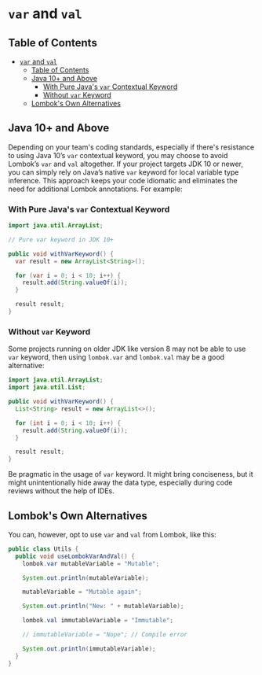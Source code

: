 # `var` and `val`

## Table of Contents

<!-- TOC -->
* [`var` and `val`](#var-and-val)
  * [Table of Contents](#table-of-contents)
  * [Java 10+ and Above](#java-10-and-above)
    * [With Pure Java's `var` Contextual Keyword](#with-pure-javas-var-contextual-keyword)
    * [Without `var` Keyword](#without-var-keyword)
  * [Lombok's Own Alternatives](#lomboks-own-alternatives)
<!-- TOC -->

## Java 10+ and Above

Depending on your team's coding standards, especially if there's resistance to using Java 10’s `var` contextual keyword,
you may choose to avoid Lombok’s `var` and `val` altogether. If your project targets JDK 10 or newer, you can simply
rely on Java’s native `var` keyword for local variable type inference. This approach keeps your code idiomatic and
eliminates the need for additional Lombok annotations. For example:

### With Pure Java's `var` Contextual Keyword

```java
import java.util.ArrayList;

// Pure var keyword in JDK 10+

public void withVarKeyword() {
  var result = new ArrayList<String>();

  for (var i = 0; i < 10; i++) {
    result.add(String.valueOf(i));
  }

  result result;
}
```

### Without `var` Keyword

Some projects running on older JDK like version 8 may not be able to use `var` keyword, then using `lombok.var` and
`lombok.val` may be a good alternative:

```java
import java.util.ArrayList;
import java.util.List;

public void withVarKeyword() {
  List<String> result = new ArrayList<>();

  for (int i = 0; i < 10; i++) {
    result.add(String.valueOf(i));
  }

  result result;
}
```

Be pragmatic in the usage of `var` keyword. It might bring conciseness, but it might unintentionally hide away the data
type, especially during code reviews without the help of IDEs.

## Lombok's Own Alternatives

You can, however, opt to use `var` and `val` from Lombok, like this:

```java
public class Utils {
  public void useLombokVarAndVal() {
    lombok.var mutableVariable = "Mutable";

    System.out.println(mutableVariable);

    mutableVariable = "Mutable again";

    System.out.println("New: " + mutableVariable);

    lombok.val immutableVariable = "Immutable";

    // immutableVariable = "Nope"; // Compile error

    System.out.println(immutableVariable);
  }
}
```